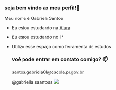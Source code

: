 ### seja bem vindo ao meu perfil!🤍

Meu nome é Gabriela Santos

- Eu estou estudando na [Alura](https;//www.alura.com.br)
- Eu estou estudando no 1°
- Utilizo esse espaço como ferramenta de estudos

  ### voê pode entrar em contato comigo? 📫

  santos.gabriela01@escola.pr.gov.br
  
  @gabriella.saantoss
  ![](https://media.tenor.com/tKCqj_okD1UAAAAi/transparent-hearts.gif)
